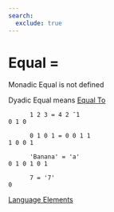 ```yaml
---
search:
  exclude: true
---
```

<h1 class="heading"><span class="name">Equal</span> <span class="command">=</span></h1>

Monadic Equal is not defined

Dyadic Equal means
[Equal To](../primitive-functions/equal-to.md)
```apl
      1 2 3 = 4 2 ¯1
0 1 0

      0 1 0 1 = 0 0 1 1
1 0 0 1

      'Banana' = 'a'
0 1 0 1 0 1

      7 = '7'
0
```
[Language Elements](../glyphs.md)


